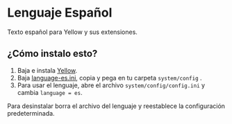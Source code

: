 Lenguaje Español
================
Texto español para Yellow y sus extensiones.

¿Cómo instalo esto?
-------------------
1. Baja e instala [Yellow](https://github.com/markseu/yellowcms/).  
2. Baja [language-es.ini](language-es.ini?raw=true), copia y pega en tu carpeta `system/config` .  
3. Para usar el lenguaje, abre el archivo `system/config/config.ini` y cambia `language = es`.

Para desinstalar borra el archivo del lenguaje y reestablece la configuración predeterminada.